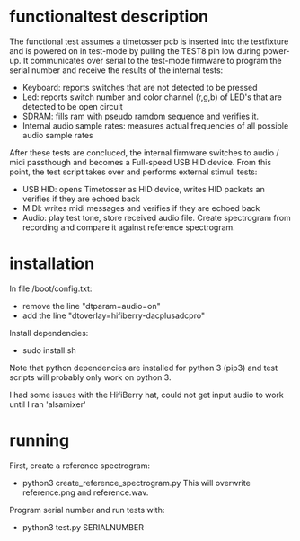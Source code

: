 # functionaltest description

The functional test assumes a timetosser pcb is inserted into the testfixture and is powered on in test-mode by pulling the TEST8 pin low during power-up.
It communicates over serial to the test-mode firmware to program the serial number and receive the results of the internal tests:
- Keyboard: reports switches that are not detected to be pressed
- Led: reports switch number and color channel (r,g,b) of LED's that are detected to be open circuit
- SDRAM: fills ram with pseudo ramdom sequence and verifies it.
- Internal audio sample rates: measures actual frequencies of all possible audio sample rates

After these tests are concluced, the internal firmware switches to audio / midi passthough and becomes a Full-speed USB HID device.
From this point, the test script takes over and performs external stimuli tests:
- USB HID: opens Timetosser as HID device, writes HID packets an verifies if they are echoed back
- MIDI: writes midi messages and verifies if they are echoed back
- Audio: play test tone, store received audio file. Create spectrogram from recording and compare it against reference spectrogram.

# installation

In file /boot/config.txt:
- remove the line "dtparam=audio=on"
- add the line "dtoverlay=hifiberry-dacplusadcpro"

Install dependencies:
- sudo install.sh

Note that python dependencies are installed for python 3 (pip3) and test scripts will
probably only work on python 3.

I had some issues with the HifiBerry hat, could not get input audio to work until I ran 'alsamixer'

# running

First, create a reference spectrogram:
- python3 create_reference_spectrogram.py
This will overwrite reference.png and reference.wav.

Program serial number and run tests with:
- python3 test.py SERIALNUMBER
